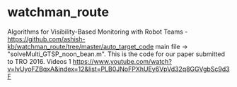 # watchman_route

Algorithms for Visibility-Based Monitoring with Robot Teams - https://github.com/ashish-kb/watchman_route/tree/master/auto_target_code 
main file -> "solveMulti_GTSP_noon_bean.m". This is the code for our paper submitted to TRO 2016.
Videos
1
https://www.youtube.com/watch?v=lvUyoFZBqxA&index=12&list=PLB0JNoFPXhUEy6VpVd32q8GGVgbSc9d3F
